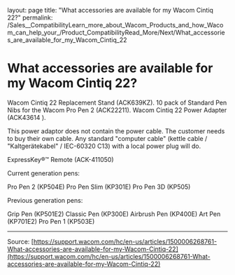 layout: page
title: "What accessories are available for my Wacom Cintiq 22?"
permalink: /Sales__CompatibilityLearn_more_about_Wacom_Products_and_how_Wacom_can_help_your_/Product_CompatibilityRead_More/Next/What_accessories_are_available_for_my_Wacom_Cintiq_22

# What accessories are available for my Wacom Cintiq 22?

Wacom Cintiq 22 Replacement Stand (ACK639KZ).
10 pack of Standard Pen Nibs for the Wacom Pro Pen 2 (ACK22211).
Wacom Cintiq 22 Power Adapter (ACK43614 ).

This power adaptor does not contain the power cable. The customer needs to buy their own cable. 
Any standard "computer cable" (kettle cable / "Kaltgerätekabel" / IEC-60320 C13) with a local power plug will do. 


ExpressKey®™ Remote (ACK-411050)



Current generation pens:

Pro Pen 2 (KP504E)
Pro Pen Slim (KP301E)
Pro Pen 3D (KP505)



Previous generation pens:

Grip Pen (KP501E2)
Classic Pen (KP300E)
Airbrush Pen (KP400E)
Art Pen (KP701E2)
Pro Pen 1 (KP503E)

---
Source: [https://support.wacom.com/hc/en-us/articles/1500006268761-What-accessories-are-available-for-my-Wacom-Cintiq-22](https://support.wacom.com/hc/en-us/articles/1500006268761-What-accessories-are-available-for-my-Wacom-Cintiq-22)
